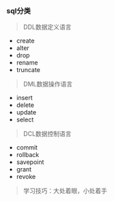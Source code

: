 ### sql分类

> DDL数据定义语言



- create
- alter
- drop
- rename
- truncate

> DML数据操作语言



- insert
- delete
- update
- select

> DCL数据控制语言



- commit
- rollback
- savepoint
- grant
- revoke

> 学习技巧：大处着眼，小处着手